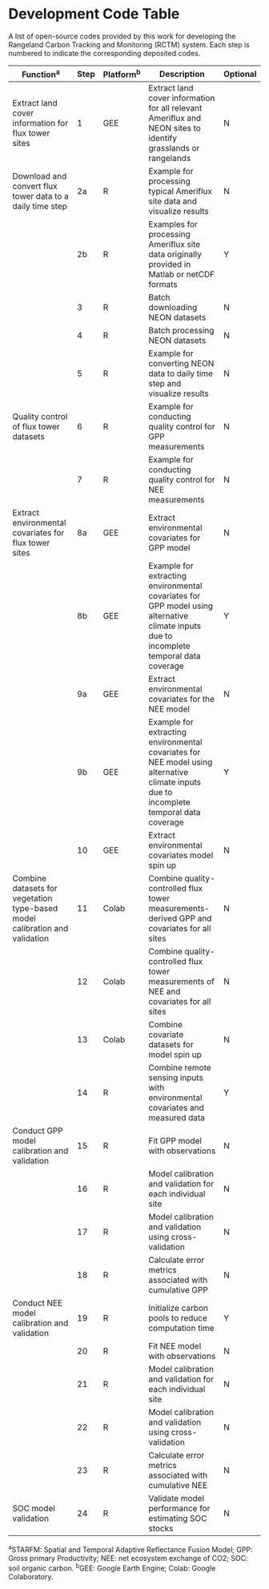 # Development Code Table

A list of open-source codes provided by this work for developing the Rangeland Carbon Tracking and Monitoring (RCTM) system. Each step is numbered to indicate the corresponding deposited codes.

| Function<sup>a</sup>                             | Step | Platform<sup>b</sup> | Description                                                                                       | Optional |
|--------------------------------------|------|----------|---------------------------------------------------------------------------------------------------|----------|
| Extract land cover information for flux tower sites | 1    | GEE      | Extract land cover information for all relevant Ameriflux and NEON sites to identify grasslands or rangelands | N        |
| Download and convert flux tower data to a daily time step | 2a   | R        | Example for processing typical Ameriflux site data and visualize results                           | N        |
|                                      | 2b   | R        | Examples for processing Ameriflux site data originally provided in Matlab or netCDF formats     | Y        |
|                                      | 3    | R        | Batch downloading NEON datasets                                                                 | N        |
|                                      | 4    | R        | Batch processing NEON datasets                                                                   | N        |
|                                      | 5    | R        | Example for converting NEON data to daily time step and visualize results                         | N        |
| Quality control of flux tower datasets | 6    | R        | Example for conducting quality control for GPP measurements                                      | N        |
|                                      | 7    | R        | Example for conducting quality control for NEE measurements                                      | N        |
| Extract environmental covariates for flux tower sites | 8a   | GEE      | Extract environmental covariates for GPP model                                                   | N        |
|                                      | 8b   | GEE      | Example for extracting environmental covariates for GPP model using alternative climate inputs due to incomplete temporal data coverage | Y        |
|                                      | 9a   | GEE      | Extract environmental covariates for the NEE model                                               | N        |
|                                      | 9b   | GEE      | Example for extracting environmental covariates for NEE model using alternative climate inputs due to incomplete temporal data coverage | Y        |
|                                      | 10   | GEE      | Extract environmental covariates model spin up                                                    | N        |
| Combine datasets for vegetation type-based model calibration and validation | 11   | Colab    | Combine quality-controlled flux tower measurements-derived GPP and covariates for all sites     | N        |
|                                      | 12   | Colab    | Combine quality-controlled flux tower measurements of NEE and covariates for all sites            | N        |
|                                      | 13   | Colab    | Combine covariate datasets for model spin up                                                      | N        |
|                                      | 14   | R        | Combine remote sensing inputs with environmental covariates and measured data                     | Y        |
| Conduct GPP model calibration and validation | 15   | R        | Fit GPP model with observations                                                                  | N        |
|                                      | 16   | R        | Model calibration and validation for each individual site                                         | N         |
|                                      | 17   | R        | Model calibration and validation using cross-validation                                            | N         |
|                                      | 18   | R        | Calculate error metrics associated with cumulative GPP                                             | N         |
| Conduct NEE model calibration and validation | 19   | R        | Initialize carbon pools to reduce computation time                                                 | Y        |
|                                      | 20   | R        | Fit NEE model with observations                                                                  | N        |
|                                      | 21   | R        | Model calibration and validation for each individual site                                         | N         |
|                                      | 22   | R        | Model calibration and validation using cross-validation                                            | N         |
|                                      | 23   | R        | Calculate error metrics associated with cumulative NEE                                             | N         |
| SOC model validation                 | 24   | R        | Validate model performance for estimating SOC stocks                                               | N         |

<sup>a</sup>STARFM: Spatial and Temporal Adaptive Reflectance Fusion Model; GPP: Gross primary Productivity; NEE: net ecosystem exchange of CO2; SOC: soil organic carbon.
<sup>b</sup>GEE: Google Earth Engine; Colab: Google Colaboratory.

